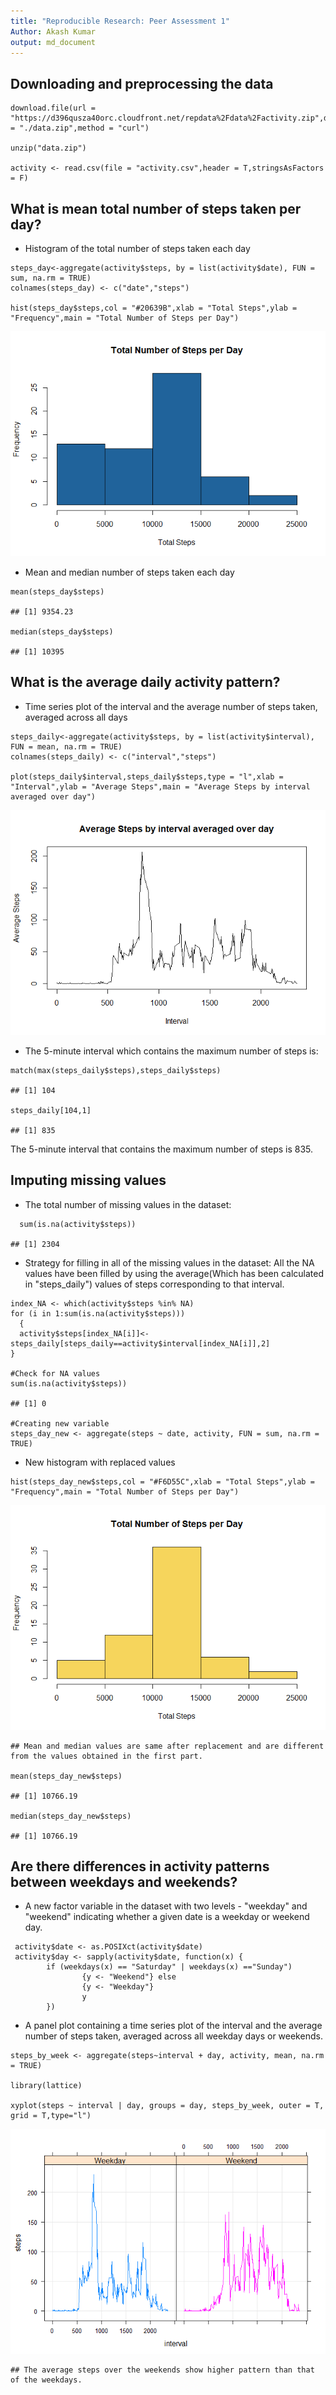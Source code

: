 ```yaml
---
title: "Reproducible Research: Peer Assessment 1"
Author: Akash Kumar
output: md_document
---
```


Downloading and preprocessing the data
--------------------------------------

    download.file(url = "https://d396qusza40orc.cloudfront.net/repdata%2Fdata%2Factivity.zip",destfile = "./data.zip",method = "curl")

    unzip("data.zip")

    activity <- read.csv(file = "activity.csv",header = T,stringsAsFactors = F)

What is mean total number of steps taken per day?
-------------------------------------------------

-   Histogram of the total number of steps taken each day

<!-- -->

    steps_day<-aggregate(activity$steps, by = list(activity$date), FUN = sum, na.rm = TRUE)
    colnames(steps_day) <- c("date","steps")

    hist(steps_day$steps,col = "#20639B",xlab = "Total Steps",ylab = "Frequency",main = "Total Number of Steps per Day")

![](PA1_template_files/figure-markdown_strict/2-1.png)

-   Mean and median number of steps taken each day

<!-- -->

    mean(steps_day$steps)

    ## [1] 9354.23

    median(steps_day$steps)

    ## [1] 10395

What is the average daily activity pattern?
-------------------------------------------

-   Time series plot of the interval and the average number of steps
    taken, averaged across all days

<!-- -->

    steps_daily<-aggregate(activity$steps, by = list(activity$interval), FUN = mean, na.rm = TRUE)
    colnames(steps_daily) <- c("interval","steps")

    plot(steps_daily$interval,steps_daily$steps,type = "l",xlab = "Interval",ylab = "Average Steps",main = "Average Steps by interval averaged over day")

![](PA1_template_files/figure-markdown_strict/4-1.png)

-   The 5-minute interval which contains the maximum number of steps is:

<!-- -->

    match(max(steps_daily$steps),steps_daily$steps)

    ## [1] 104

    steps_daily[104,1]

    ## [1] 835

The 5-minute interval that contains the maximum number of steps is 835.

Imputing missing values
-----------------------

-   The total number of missing values in the dataset:

<!-- -->

      sum(is.na(activity$steps))

    ## [1] 2304

-   Strategy for filling in all of the missing values in the dataset:
    All the NA values have been filled by using the average(Which has
    been calculated in "steps\_daily") values of steps corresponding to
    that interval.

<!-- -->

    index_NA <- which(activity$steps %in% NA)
    for (i in 1:sum(is.na(activity$steps))) 
      {
      activity$steps[index_NA[i]]<-steps_daily[steps_daily==activity$interval[index_NA[i]],2]
    }

    #Check for NA values
    sum(is.na(activity$steps))

    ## [1] 0

    #Creating new variable
    steps_day_new <- aggregate(steps ~ date, activity, FUN = sum, na.rm = TRUE)

-   New histogram with replaced values

<!-- -->

    hist(steps_day_new$steps,col = "#F6D55C",xlab = "Total Steps",ylab = "Frequency",main = "Total Number of Steps per Day")

![](PA1_template_files/figure-markdown_strict/8-1.png)

    ## Mean and median values are same after replacement and are different from the values obtained in the first part.

    mean(steps_day_new$steps)

    ## [1] 10766.19

    median(steps_day_new$steps)

    ## [1] 10766.19

Are there differences in activity patterns between weekdays and weekends?
-------------------------------------------------------------------------

-   A new factor variable in the dataset with two levels - "weekday" and
    "weekend" indicating whether a given date is a weekday or weekend
    day.

<!-- -->

     activity$date <- as.POSIXct(activity$date)
     activity$day <- sapply(activity$date, function(x) {
            if (weekdays(x) == "Saturday" | weekdays(x) =="Sunday") 
                    {y <- "Weekend"} else 
                    {y <- "Weekday"}
                    y
            })

-   A panel plot containing a time series plot of the interval and the
    average number of steps taken, averaged across all weekday days or
    weekends.

<!-- -->

    steps_by_week <- aggregate(steps~interval + day, activity, mean, na.rm = TRUE)

    library(lattice)

    xyplot(steps ~ interval | day, groups = day, steps_by_week, outer = T, grid = T,type="l")

![](PA1_template_files/figure-markdown_strict/10-1.png)

    ## The average steps over the weekends show higher pattern than that of the weekdays.

